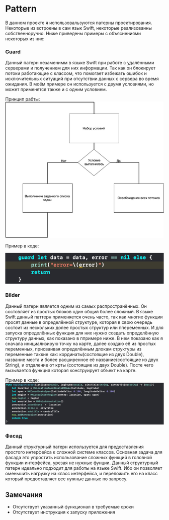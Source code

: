 
# Pattern
В данном проекте я использовальзуются патерны проектирования. Некоторые из встроены в сам язык Swift, некоторые реализованны собственноручно. Ниже приведены примеры с объяснениями некоторых из них:

### Guard

Данный патерн незаменимм в языке Swift при работе с удалёнными серверами и получением для них информации. Так как он блокирует потоки работающие с классом, что помогает избежать ошибок и исключительных ситуаций при отсутствии данных с сервера во время ожидания. В моём примере он используется с двумя условиями, но может применятся также и с одним условием.

Принцип рабты:
![Guard Pattern](../Images/Pattern/Guard.jpg)

Пример в коде:

![Guard Pattern in Code](../Images/Pattern/GuardCode.jpg)

### Bilder 

Данный патерн является одним из самых распространённых. Он состовляет из простых блоков один общий более сложный. В языке Swift данный паттерн применяется очень часто, так как многие функции просят данные в определённой структуре, которая в свою очередь состоит из нескольких долее простых структур или ппеременных. И для запуска определённых функция для них нужно создать определённую структуру данных, как показано в ппримере ниже. В нем показано как я сначала инициализирую точку на карте, далее создаю её из простых переменных, присваивая определённым длокам структуры из переменные таккие как: кординаты(состоящие из двух Double), название места и более расширенное её название(состоящие из двух String), и отдаление от крты (состоящие из двух Double). Посте чего вызывается функция которая конструирует объект на карте.

Пример в коде: 
![Bilder Pattern in Code](../Images/Pattern/BilderCode.jpg)

### Фасад

Данный структурный патерн используется для предоставления простого интерфейса к сложной системе классов. Основная задача для фасада это упростить использование сложных функций в головной функции интерфейса, урезая не нужные фунции. Данный структурный патерн идеально подходит для работы на языке Swift. Ибо он позволяет оменьшить нагрузку на класс интерфейса, и переложить его на класс который предоставляет все нужные данные по запросу. 



## Замечания
* Отсутствует указанный функционал в требуемые сроки
* Отсутствует инструкция к запуску приложения
